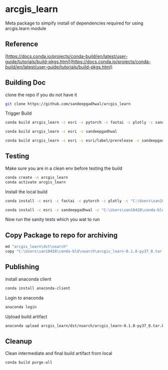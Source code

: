 # arcgis_learn

Meta package to simpify install of dependencies required for using arcgis.learn module

## Reference
[https://docs.conda.io/projects/conda-build/en/latest/user-guide/tutorials/build-pkgs.html](https://docs.conda.io/projects/conda-build/en/latest/user-guide/tutorials/build-pkgs.html)

## Building Doc
clone the repo if you do not have it
````bash
git clone https://github.com/sandeepgadhwal/arcgis_learn
````
Trigger Build
````bash
conda build arcgis_learn -c esri -c pytorch -c fastai -c plotly -c sandeepgadhwal
````
````bash
conda build arcgis_learn -c esri -c sandeepgadhwal
````
````bash
conda build arcgis_learn -c esri -c esri/label/prerelease -c sandeepgadhwal
````


## Testing
Make sure you are in a clean env before testing the build
````bash
conda create -n arcgis_learn
conda activate arcgis_learn
````
Install the local build
````bash
conda install -c esri -c fastai -c pytorch -c plotly -c "C:\Users\san10428\conda-bld" arcgis_learn
````
````bash
conda install -c esri -c sandeepgadhwal -c "C:\Users\san10428\conda-bld" arcgis_learn
````
Now run the sanity tests which you wat to run

## Copy Package to repo for archiving
````bash
md "arcgis_learn\dst\noarch"
copy "C:\Users\san10428\conda-bld\noarch\arcgis_learn-0.1.8-py37_0.tar.bz2" "arcgis_learn\dst\noarch\arcgis_learn-0.1.8-py37_0.tar.bz2"
````

## Publishing
install anaconda client
```bash
conda install anaconda-client
```
Login to anaconda
```bash
anaconda login
```
Upload build artifact
```bash
anaconda upload arcgis_learn/dst/noarch/arcgis_learn-0.1.8-py37_0.tar.bz2
```

## Cleanup
Clean intermediate and final build artifact from local
```bash
conda build purge-all
```